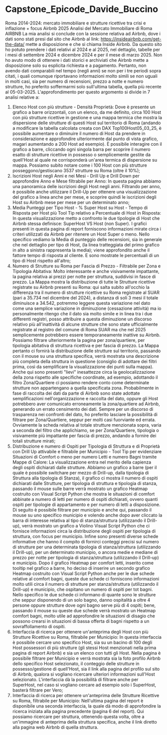 # Capstone_Epicode_Davide_Buccino
Roma 2014-2024: mercato immobiliare e strutture ricettive tra crisi e inflazione + focus Airbnb 2025
Analisi del Mercato Immobiliare di Roma
AIRBNB
La mia analisi si conclude con la sessione relativa ad Airbnb, dove i dati sono stati presi dal sito che Airbnb al link: https://insideairbnb.com/get-the-data/ mette a disposizione e che si chiama Inside Airbnb. Da questo sito ho potuto prendere i dati relativi al 2024 e al 2025, nel dettaglio, tabelle per i mesi di settembre 2024 e dicembre 2024 e per il mese di marzo 2025. Non ho avuto modo di ottenere i dati storici e archiviati che Airbnb mette a disposizione solo su esplicita richiesta e a pagamento.
Pertanto, non avendo dati comparabili nel tempo (negli anni) se non per i tre periodi sopra citati, i quali comunque riportavano informazioni molto simili se non uguali in molti casi, sia per numero di recensioni, prezzo a notte e numero strutture, ho preferito soffermarmi solo sull'ultima tabella, quella più recente al 05-03-2025.
L'approfondimento per questo argomento si divide in 7 analisi relative a:
1.	Elenco Host con più strutture - Densità Proprietà:
Dove è presente un grafico a barre orizzontali, con un elenco, da me definito, circa 100 Host con più strutture ricettive in gestione e una mappa termica che mostra la dispersione delle strutture di questi Host sul territorio di Roma (andando a modificare la tabella calcolata creata con DAX Top100Host05_03_25, è possibile aumentare o diminuire il numero di Host da prendere in considerazione e approfondire ulteriormente dal punto di vista grafico, magari aumentando a 200 Host ad esempio). È possibile interagire con il grafico a barre, cliccando ogni singola barra per scoprire il numero esatto di strutture ricettive in possesso o semplicemente gestite da quell'Host al quale ne corrisponderà un'area termica di dispersione su mappa. Possiamo subito notare come i 100 Host con più strutture posseggono/gestiscano 3537 strutture su Roma (oltre il 10%);
2.	Iscrizioni Host negli Anni e nei Mesi - Drill Up e Drill Down per approfondire Anno e Mese filtrabile per Anno:
In questa pagina abbiamo una panoramica delle iscrizioni degli Host negli anni. Filtrando per anno, è possibile anche utilizzare il Drill-Up per ottenere una visualizzazione del grafico a linea anche per mese, e scoprire quindi le iscrizioni degli Host su Airbnb mese per mese per un determinato anno;
3.	Media Punteggi per Tipo Host - % Super Host su Host - Tempo di Risposta per Host più Tool Tip relativo a Percentuale di Host in Risposta:
In questa visualizzazione metto a confronto le due tipologie di Host che Airbnb stessa definisce: SuperHost VS Host (non Super). I grafici presenti in questa pagina di report forniscono informazioni mirate circa i criteri utilizzati da Airbnb per ritenere un Host Super o meno. Nello specifico vediamo la Media di punteggio delle recensioni, sia in generale che nel dettaglio per tipo di Host, (la linea tratteggiata del primo grafico in alto a sinistra rappresenta la media); viene approfondito anche il fattore tempo di risposta al cliente. E sono mostrate le percentuali di un tipo di Host rispetto all'altro;
4.	Numero di Strutture su Roma per Fascia di Prezzo - Filtrabile per Zona e Tipologia Abitativa:
Molto interessante e anche visivamente impattante, la pagina relativa ai prezzi per notte per struttura, suddivisi in fasce di prezzo. La Mappa mostra la distribuzione di tutte le Strutture ricettive registrate su Airbnb presenti su Roma: qui salta subito all'occhio la differenza tra il numero di strutture ricettive su Roma registrate al SUAR (pari a 35.734 nel dicembre del 2024), a distanza di soli 3 mesi il totale diminuisce a 34.542, potremmo leggere questa variazione nel dato come una semplice variazione in diminuzione (cessazione attività) ma io personalmente ritengo che il dato sia molto simile e in linea tra i due differenti registri, posso attribuire a questa diminuzione un discorso relativo più all'inattività di alcune strutture che sono state ufficialmente registrate al registro del comune di Roma SUAR ma che nel 2025 semplicemente potrebbero essere temporaneamente inattive su Airbnb.
Possiamo filtrare ulteriormente la pagina per zona/quartiere, per tipologia abitativa di struttura ricettiva e per fascia di prezzo. La Mappa pertanto ci fornirà la distribuzione delle strutture sul territorio, passando con il mouse su una struttura specifica, verrà mostrata una descrizione più completa della struttura in questione (consiglio di adottare dei filtri prima, così da semplificare la visualizzazione dei punti sulla mappa). Anche qui sono presenti "lievi" inesattezze circa la geolocalizzazione della zona rispetto alle specifiche coordinate, ad esempio, adottando il filtro Zona/Quartiere ci possiamo rendere conto come determinate strutture non appartengano a quella specificata zona. Probabilmente in fase di raccolta dei dati da parte di Airbnb sono state adottate semplificazioni nell'organizzazione e raccolta del dato, oppure gli Host potrebbero aver comunicato erroneamente la zona/quartiere ad Airbnb, generando un errato censimento dei dati. Sempre per un discorso di trasparenza nei confronti del dato, ho preferito lasciare la possibilità di filtrare per Zona/Quartiere, seppur per molti casi fuorviante ed errata. Ovviamente la scheda relativa al totale strutture menzionata sopra, varia a seconda del filtro che applichiamo, se per Zona/Quartiere, tipologia o visivamente più impattante per fascia di prezzo, andando a fornire dei totali strutture mirati;
5.	Distribuzione e numero di Ospiti per Tipologia di Struttura e di Proprietà con Drill Up attivabile e filtrabile per Municipio - Tool Tip per evidenziare Situazioni di Comfort o meno per numero Letti e numero Bagni tramite Mappe di Calore:
La visualizzazione entra nel merito della capienza degli ospiti dichiarati dalle strutture. Abbiamo un grafico a barre (per il quale è possibile switchare per mezzo di Drill-up, dalla tipologia di Struttura alla tipologia di Stanza), il grafico ci mostra il numero di ospiti dichiarati dalle Strutture, per tipologia di struttura e tipologia di stanza, passando il mouse sulle barre verrà mostrato un grafico Heatmap costruito con Visual Script Python che mostra le situazioni di comfort abbinate a numero di letti per numero di ospiti dichiarati, ovvero quanti ospiti per tipologie di appartamento e per numero di letti a disposizione. Di seguito è possibile filtrare per municipio e anche qui, passando il mouse su uno specifico municipio e volendo anche dopo aver cliccato la barra di interesse relativa al tipo di stanza/struttura (utilizzando il Drill-up), verrà mostrato un grafico a Violino Visual Script Python che ci fornisce informazioni circa la distribuzione degli ospiti per tipologia di struttura, con focus per municipio. Infine sono presenti diverse schede informative che hanno il compito di fornirci conteggi precisi sul numero di strutture per una determinata tipologia di stanza/struttura (utilizzando il Drill-up), per un determinato municipio, o ancora medie e mediane di prezzo per notte per tipologia di stanza/struttura (utilizzando il Drill-up) e municipio. Dopo il grafico Heatmap per comfort letti, inserito come tooltip nel grafico a barre, ho deciso di inserire un secondo grafico Heatmap costruito con Visual Script Python anche per le due schede relative al comfort bagni, queste due schede ci forniscono informazioni molto utili circa il numero di strutture per stanza/struttura (utilizzando il Drill-up) e municipio, che ospitano un numero di ospiti per tot bagni. Nello specifico le due schede ci informano di quante sono le strutture che seppur disponendo di un solo bagno, danno ospitalità a oltre 4 persone oppure strutture dove ogni bagno serve più di 4 ospiti; bene, passando il mouse su queste due schede verrà mostrato un Heatmap comfort bagni, molto utile ad approfondire le situazioni di disagio che possono crearsi in situazioni di bassa offerta di bagni rispetto a un sovraffollamento di ospiti.
6.	Interfaccia di ricerca per ottenere un'anteprima degli Host con più Strutture Ricettive su Roma, filtrabile per Municipio:
In questa interfaccia è possibile cercare uno specifico Host, sia su un bacino di 100 degli Host possessori di più strutture (gli stessi Host menzionati nella prima pagina di report Airbnb) e sia un elenco con tutti gli Host. Nella pagina è possibile filtrare per Municipio e verrà mostrata sia la foto profilo Airbnb dello specifico Host selezionato, il conteggio delle strutture in possesso/gestione di quell'Host, sia il link alla pagina del profilo sul sito di Airbnb, qualora si vogliano ricercare ulteriori informazioni sull'Host selezionato. L'interfaccia dà la possibilità di filtrare anche per SuperHost, nel caso si vogliano cercare ad esempio solo i SuperHost, basterà filtrare per Vero;
7.	Interfaccia di ricerca per ottenere un'anteprima delle Strutture Ricettive su Roma, filtrabile per Municipio:
Nell'ultima pagina del report è disponibile una seconda interfaccia, la quale dà modo di approfondire la ricerca iniziata alla pagina precedente (pagina 6 del report). Qui possiamo ricercare per struttura, ottenendo questa volta, oltre a un'immagine di anteprima della struttura specifica, anche il link diretto alla pagina web Airbnb di quella struttura.

